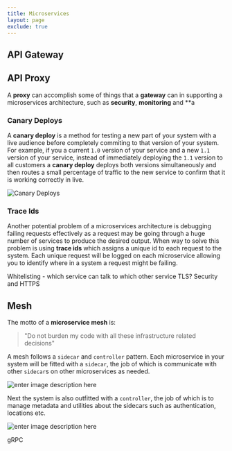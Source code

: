 ```yaml
---
title: Microservices
layout: page
exclude: true
---
```



## API Gateway

## API Proxy

A **proxy** can accomplish some of things that a **gateway** can in supporting a microservices architecture, such as **security**, **monitoring** and **a

### Canary Deploys

A **canary deploy** is a method for testing a new part of your system with a live audience before completely commiting to that version of your system. For example, if you a current `1.0` version of your service and a new `1.1` version of your service, instead of immediately deploying the `1.1` version to all customers a **canary deploy** deploys both versions simultaneously and then routes a small percentage of traffic to the new service to confirm that it is working correctly in live.

![Canary Deploys](https://i.imgur.com/2vnL1M4.png)

### Trace Ids

Another potential problem of a microservices architecture is debugging failing requests effectively as a request may be going through a huge number of services to produce the desired output. When way to solve this problem is using **trace ids** which assigns a unique id to each request to the system. Each unique request will be logged on each microservice allowing you to identify where in a system a request might be failing.

Whitelisting - which service can talk to which other service
TLS? Security and HTTPS


## Mesh

The motto of a **microservice mesh** is:

> "Do not burden my code with all these infrastructure related decisions"

A mesh follows a `sidecar` and `controller` pattern. Each microservice in your system will be fitted with a `sidecar`, the job of which is communicate with other `sidecar`s on other microservices as needed.

![enter image description here](https://i.imgur.com/0ajWAdQ.png)


Next the system is also outfitted with a `controller`, the job of which is to manage metadata and utilities about the sidecars such as authentication, locations etc.

![enter image description here](https://i.imgur.com/1AY5T70.png)


gRPC
<!--stackedit_data:
eyJoaXN0b3J5IjpbLTExODQ5OTQ2MjYsNzU3MzcwMzE1LDE4NT
A3NTA1MDgsLTEyNjU1MTQ2MTgsLTE1NjYyNjM5ODAsLTExNDgz
MDEzNDIsMTQwMDM4OTUzOCwtNTY3MTU4MjYxXX0=
-->